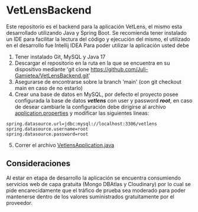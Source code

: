 # VetLensBackend
Este repositorio es el backend para la aplicación VetLens, el mismo esta desarrollado utilizando Java y Spring Boot.
Se recomienda tener instalado un IDE para facilitar la lectura del código y ejecución del mismo, el utilizado en el desarrollo fue Intellij IDEA
Para poder utilizar la aplicación usted debe
1. Tener instalado Git, MySQL y Java 17
2. Descargar el repositorio en la ruta en la que se encuentra en su dispositivo mediante 'git clone https://github.com/Juli-Gamietea/VetLensBackend.git'
3. Asegurarse de encontrarse sobre la branch 'main' (con git checkout main en caso de no estarlo)
4. Crear una base de datos en MySQL, por defecto el proyecto posee configurada la base de datos **_vetlens_** con user y password **_root_**, en
caso de desear cambiarle la configuración debe dirigirse al archivo [application.properties](https://github.com/Juli-Gamietea/VetLensBackend/blob/main/src/main/resources/application.properties) y modificar las siguientes lineas:
```
spring.datasource.url=jdbc:mysql://localhost:3306/vetlens
spring.datasource.username=root
spring.datasource.password=root
```
5. Correr el archivo [VetlensApplication.java](https://github.com/Juli-Gamietea/VetLensBackend/blob/main/src/main/java/com/api/vetlens/VetlensApplication.java)

## Consideraciones
Al estar en etapa de desarrollo la aplicación se encuentra consumiendo servicios web de capa gratuita (Mongo DBAtlas y Cloudinary) por lo cual se pide encarecidamente que
el tráfico de prueba sea moderado para poder mantenerse dentro de los valores suministrados gratuitamente por el proveedor.
